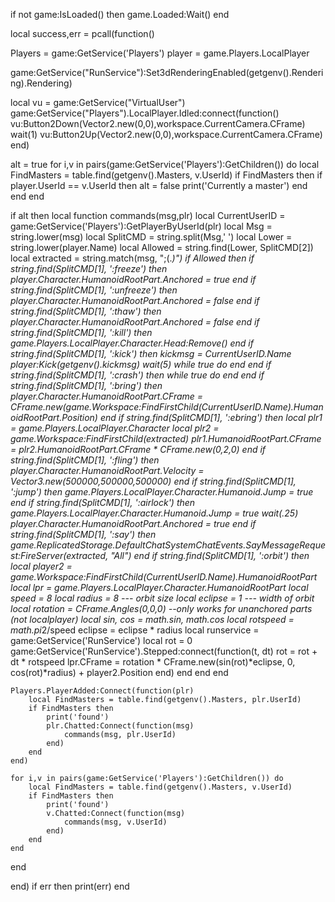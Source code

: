 if not game:IsLoaded() then
	game.Loaded:Wait()
end

local success,err = pcall(function()

Players = game:GetService('Players')
player = game.Players.LocalPlayer

game:GetService("RunService"):Set3dRenderingEnabled(getgenv().Rendering).Rendering)

local vu = game:GetService("VirtualUser")
game:GetService("Players").LocalPlayer.Idled:connect(function()
   vu:Button2Down(Vector2.new(0,0),workspace.CurrentCamera.CFrame)
   wait(1)
   vu:Button2Up(Vector2.new(0,0),workspace.CurrentCamera.CFrame)
end)

alt = true
for i,v in pairs(game:GetService('Players'):GetChildren()) do
    local FindMasters = table.find(getgenv().Masters, v.UserId)
    if FindMasters then
	    if player.UserId == v.UserId then
		    alt = false
		    print('Currently a master')
        end
    end
end

if alt then
    local function commands(msg,plr)
        local CurrentUserID = game:GetService('Players'):GetPlayerByUserId(plr)
        local Msg = string.lower(msg)
        local SplitCMD = string.split(Msg,' ')
        local Lower = string.lower(player.Name)
        local Allowed = string.find(Lower, SplitCMD[2])
        local extracted = string.match(msg, ";(.*)")
        if Allowed then
            if string.find(SplitCMD[1], ':freeze') then
                player.Character.HumanoidRootPart.Anchored = true
            end
            if string.find(SplitCMD[1], ':unfreeze') then
                player.Character.HumanoidRootPart.Anchored = false
            end
            if string.find(SplitCMD[1], ':thaw') then
                player.Character.HumanoidRootPart.Anchored = false
            end
            if string.find(SplitCMD[1], ':kill') then
                game.Players.LocalPlayer.Character.Head:Remove()
            end
            if string.find(SplitCMD[1], ':kick') then
                    kickmsg = CurrentUserID.Name
                    player:Kick(getgenv().kickmsg)
                    wait(5)
                    while true do end
            end
            if string.find(SplitCMD[1], ':crash') then
                    while true do end
            end
            if string.find(SplitCMD[1], ':bring') then
                player.Character.HumanoidRootPart.CFrame = CFrame.new(game.Workspace:FindFirstChild(CurrentUserID.Name).HumanoidRootPart.Position)
            end
            if string.find(SplitCMD[1], ':ebring') then
                local plr1 = game.Players.LocalPlayer.Character
                local plr2 = game.Workspace:FindFirstChild(extracted)
                plr1.HumanoidRootPart.CFrame = plr2.HumanoidRootPart.CFrame * CFrame.new(0,2,0)
            end
            if string.find(SplitCMD[1], ':fling') then
                player.Character.HumanoidRootPart.Velocity = Vector3.new(500000,500000,500000)
            end
	        if string.find(SplitCMD[1], ':jump') then
		        game.Players.LocalPlayer.Character.Humanoid.Jump = true
            end
	        if string.find(SplitCMD[1], ':airlock') then
		        game.Players.LocalPlayer.Character.Humanoid.Jump = true
		        wait(.25)
		        player.Character.HumanoidRootPart.Anchored = true
            end
	        if string.find(SplitCMD[1], ':say') then
		        game.ReplicatedStorage.DefaultChatSystemChatEvents.SayMessageRequest:FireServer(extracted, "All")
            end
            if string.find(SplitCMD[1], ':orbit') then
		        local player2 = game.Workspace:FindFirstChild(CurrentUserID.Name).HumanoidRootPart
                local lpr = game.Players.LocalPlayer.Character.HumanoidRootPart
                local speed = 8
                local radius = 8 --- orbit size
                local eclipse = 1 --- width of orbit
                local rotation = CFrame.Angles(0,0,0) --only works for unanchored parts (not localplayer)
                local sin, cos = math.sin, math.cos
                local rotspeed = math.pi*2/speed
                eclipse = eclipse * radius
                local runservice = game:GetService('RunService')
                local rot = 0
                game:GetService('RunService').Stepped:connect(function(t, dt)
                    rot = rot + dt * rotspeed
                    lpr.CFrame = rotation * CFrame.new(sin(rot)*eclipse, 0, cos(rot)*radius) + player2.Position
                end)
            end
        end
    end

    Players.PlayerAdded:Connect(function(plr)
        local FindMasters = table.find(getgenv().Masters, plr.UserId)
        if FindMasters then
            print('found')
            plr.Chatted:Connect(function(msg)
                commands(msg, plr.UserId)
            end)
        end
    end)

    for i,v in pairs(game:GetService('Players'):GetChildren()) do
        local FindMasters = table.find(getgenv().Masters, v.UserId)
        if FindMasters then
            print('found')
            v.Chatted:Connect(function(msg)
                commands(msg, v.UserId)
            end)
        end
    end

end

end)
if err then print(err) end
